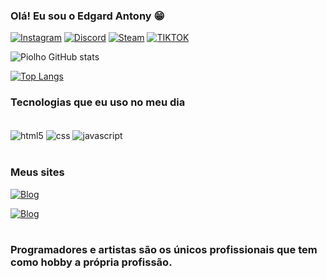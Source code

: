 ### Olá! Eu sou o Edgard Antony 😁

[![Instagram](https://img.shields.io/badge/Instagram-E4405F?style=for-the-badge&logo=instagram&logoColor=white)](https://www.instagram.com/slo._.004/)
[![Discord](https://img.shields.io/badge/Discord-7289DA?style=for-the-badge&logo=discord&logoColor=white)](https://www.instagram.com/slo._.004/)
[![Steam](https://img.shields.io/badge/Steam-000000?style=for-the-badge&logo=steam&logoColor=white)](https://steamcommunity.com/id/grbbfujhyruhg9rujfiore/)
[![TIKTOK](https://img.shields.io/badge/TikTok-000000?style=for-the-badge&logo=tiktok&logoColor=white
)](https://www.tiktok.com/@slo.004?is_from_webapp=1&sender_device=pc)

![Piolho GitHub stats](https://github-readme-stats.vercel.app/api?username=Piolho123&show_icons=true&theme=tokyonight)

[![Top Langs](https://github-readme-stats.vercel.app/api/top-langs/?username=piolho123)](https://github.com/Piolho123/github-readme-stats)
<br>
### Tecnologias que eu uso no meu dia
<div style="display: inline_block"><br/>
<img align="center" alt="html5" src="https://img.shields.io/badge/HTML5-E34F26?style=for-the-badge&logo=html5&logoColor=white" />
<img align="center" alt="css" src="https://img.shields.io/badge/CSS-239120?&style=for-the-badge&logo=css3&logoColor=white" />
<img align="center" alt="javascript" src="https://img.shields.io/badge/JavaScript-F7DF1E?style=for-the-badge&logo=javascript&logoColor=black" />
<div/>
<br>

### Meus sites

[![Blog](https://img.shields.io/website?.com&stryle=for-the-badge&url=https://sujeitoprogramador.com/
)](https://bio-edgard.netlify.app)

[![Blog](https://img.shields.io/website?.com&stryle=for-the-badge&url=https://sujeitoprogramador.com/
)](https://homepage72357.netlify.app)
<br><br>
### Programadores e artistas são os únicos profissionais que tem como hobby a própria profissão.
